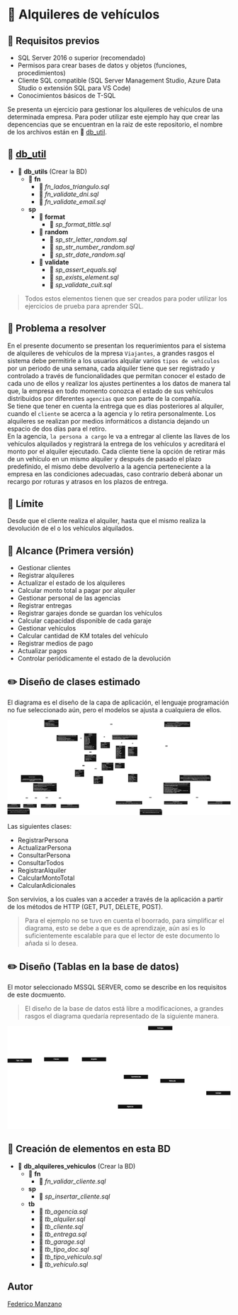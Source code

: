 
# :car: Alquileres de vehículos

## :pushpin: Requisitos previos

- SQL Server 2016 o superior (recomendado)
- Permisos para crear bases de datos y objetos (funciones, procedimientos)
- Cliente SQL compatible (SQL Server Management Studio, Azure Data Studio o extensión SQL para VS Code)
- Conocimientos básicos de T-SQL

Se presenta un ejercicio para gestionar los alquileres de vehículos de una determinada empresa.
Para poder utilizar este ejemplo hay que crear las depencencias que se encuentran en la raiz de este repositorio,
el nombre de los archivos están en :green_book: [db_util](/utils).

## :green_book: [db_util](/utils)

- :green_book: <b>db_utils</b> (Crear la BD)
    - :open_file_folder: <b>fn</b>
        - :page_facing_up: <i>fn_lados_triangulo.sql</i>
        - :page_facing_up: <i>fn_validate_dni.sql</i>
        - :page_facing_up: <i>fn_validate_email.sql</i>
    - <b>sp</b>
        - :open_file_folder: <b>format</b>
            - :page_facing_up: <i>sp_format_tittle.sql</i> 
        - :open_file_folder: <b>random</b>
            - :page_facing_up: <i>sp_str_letter_random.sql</i> 
            - :page_facing_up: <i>sp_str_number_random.sql</i>
            - :page_facing_up: <i>sp_str_date_random.sql</i>
        - :open_file_folder: <b>validate</b> 
            - :page_facing_up: <i>sp_assert_equals.sql</i>
            - :page_facing_up: <i>sp_exists_element.sql</i>
            - :page_facing_up: <i>sp_validate_cuit.sql</i>

> Todos estos elementos tienen que ser creados para poder utilizar los ejercicios de prueba para aprender SQL.

## :checkered_flag: Problema a resolver

En el presente documento se presentan los requerimientos para el sistema de alquileres de vehículos de la mpresa ```Viajantes```, a grandes rasgos el sistema debe permitirle a los usuarios alquilar varios ```tipos de vehículos``` por un periodo de una semana, cada alquiler tiene que ser registrado y controlado a través de funcionalidades que permitan conocer el estado de cada uno de ellos y realizar los ajustes pertinentes a los datos de manera tal que, la empresa en todo momento conozca el estado de sus vehículos distribuidos por diferentes ```agencias``` que son parte de la compañía. <br>
Se tiene que tener en cuenta la entrega que es días posteriores al alquiler, cuando el ```cliente``` se acerca a la agencia y lo retira personalmente. Los alquileres se realizan por medios informáticos a distancia dejando un espacio de dos días para el retiro. <br>
En la agencia, ```la persona a cargo``` le va a entregar al cliente las llaves de los vehículos alquilados y registrará la entrega de los vehículos y acreditará el monto por el alquiler ejecutado.
Cada cliente tiene la opción de retirar más de un vehículo en un mismo alquiler y después de pasado el plazo predefinido, el mismo debe devolverlo a la agencia perteneciente a la empresa en las condiciones adecuadas, caso contrario deberá abonar un recargo por roturas y atrasos en los plazos de entrega.

## :crossed_flags: Límite

Desde que el cliente realiza el alquiler, hasta que el mismo realiza la devolución de el o los vehículos alquilados. 

## :hammer: Alcance (Primera versión)

- Gestionar clientes
- Registrar alquileres
- Actualizar el estado de los alquileres
- Calcular monto total a pagar por alquiler
- Gestionar personal de las agencias
- Registrar entregas
- Registrar garajes donde se guardan los vehículos
- Calcular capacidad disponible de cada garaje
- Gestionar vehículos
- Calcular cantidad de KM totales del vehículo
- Registrar medios de pago
- Actualizar pagos
- Controlar periódicamente el estado de la devolución

## :pencil2: Diseño de clases estimado

El diagrama es el diseño de la capa de aplicación, el lenguaje programación no fue seleccionado aún, pero el modelos se ajusta a cualquiera de ellos.

![Diagrama de Clases](/db_alquileres_vehiculos/mod/diagrama-clases.png)

Las siguientes clases:
- RegistrarPersona
- ActualizarPersona
- ConsultarPersona
- ConsultarTodos
- RegistrarAlquiler
- CalcularMontoTotal
- CalcularAdicionales

Son servivios, a los cuales van a acceder a través de la aplicación a partir de los métodos de HTTP (GET, PUT, DELETE, POST). 

> Para el ejemplo no se tuvo en cuenta el boorrado, para simplificar el diagrama, esto se debe a que es de aprendizaje, aún así es lo suficientemente escalable para que el lector de este documento lo añada si lo desea.

## :pencil2: Diseño (Tablas en la base de datos)

El motor seleccionado MSSQL SERVER, como se describe en los requisitos de este docmuento.
> El diseño de la base de datos está libre a modificaciones, a grandes rasgos el diagrama quedaría representado de la siguiente manera.

![Modelado](/db_alquileres_vehiculos/mod/DER.png)

## :scroll: Creación de elementos en esta BD

- :green_book: <b>db_alquileres_vehiculos</b> (Crear la BD)
    - :open_file_folder: <b>fn</b>
        - :page_facing_up: <i>fn_validar_cliente.sql</i>
    - <b>sp</b>
        - :page_facing_up: <i>sp_insertar_cliente.sql</i> 
    - <b>tb</b>
        - :page_facing_up: <i>tb_agencia.sql</i> 
        - :page_facing_up: <i>tb_alquiler.sql</i>
        - :page_facing_up: <i>tb_cliente.sql</i>
        - :page_facing_up: <i>tb_entrega.sql</i>
        - :page_facing_up: <i>tb_garage.sql</i>
        - :page_facing_up: <i>tb_tipo_doc.sql</i>
        - :page_facing_up: <i>tb_tipo_vehiculo.sql</i>
        - :page_facing_up: <i>tb_vehiculo.sql</i>


## Autor

[Federico Manzano](https://github.com/FedeManzano)
